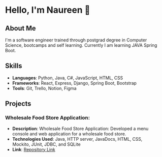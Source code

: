 

# Hello, I'm Naureen 👋

## About Me
I'm a software engineer trained through postgrad degree in Computer Science, bootcamps and self learning. Currently I am learning JAVA Spring Boot.

## Skills
- **Languages**: Python, Java, C#, JavaScript, HTML, CSS
- **Frameworks**: React, Express, Django, Spring Boot, Bootstrap
- **Tools**: Git, Trello, Notion, Figma

## Projects
### Wholesale Food Store Application: 
- **Description**: Wholesale Food Store Application: 
Developed a menu console and web application for a wholesale food store. 
- **Technologies Used**: Java, HTTP server, JavaDocs, HTML, CSS, Mockito, JUnit, JDBC, and SQLite
- **Link**: [Repository Link](https://github.com/goldfishdolphin/wholesalefoodstore)



